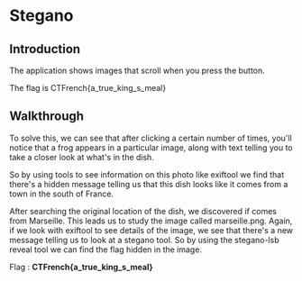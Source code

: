 # Stegano

## Introduction

The application shows images that scroll when you press the button. 

The flag is CTFrench{a_true_king_s_meal}

## Walkthrough

To solve this, we can see that after clicking a certain number of times, you'll notice that a frog appears in a particular image, along with text telling you to take a closer look at what's in the dish.

So by using tools to see information on this photo like exiftool we find that there's a hidden message telling us that this dish looks like it comes from a town in the south of France.

After searching the original location of the dish, we discovered if comes from Marseille. This leads us to study the image called marseille.png. Again, if we look with exiftool to see details of the image, we see that there's a new message telling us to look at a stegano tool. So by using the stegano-lsb reveal tool we can find the flag hidden in the image.

Flag : **CTFrench{a_true_king_s_meal}**




